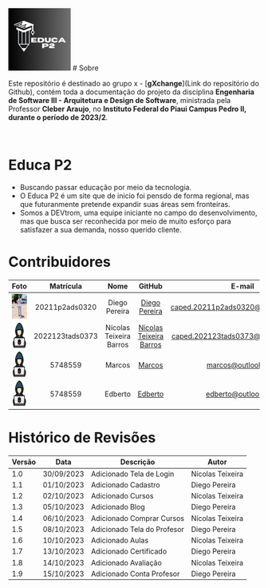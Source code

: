 <img src="./img/E.png" width="125" height="125">
# Sobre

Este repositório é destinado ao grupo x - [**gXchange**](Link do repositório do Github), contém toda a documentação do   projeto da disciplina **Engenharia de Software III - Arquitetura e Design de Software**, ministrada pela Professor **Cleber Araujo**, no **Instituto Federal do Piaui Campus Pedro II, durante o período de 2023/2**.

<br />

# Educa P2
- Buscando passar educação por meio da tecnologia.
- O Educa P2 é um site que de inicio foi pensdo de forma regional, mas que futuranmente pretende expandir suas áreas sem fronteiras.
- Somos a DEVtrom, uma equipe iniciante no campo do desenvolvimento, mas que busca ser reconhecida por meio de muito esforço para satisfazer a sua demanda, nosso querido cliente.

# Contribuidores

|Foto | Matrícula | Nome | GitHub | E-mail|
|:--:|:--:|:--:|:--:|:--:|
|<img src="./img/IMG-20231023-WA0047.jpg" width="50" height="50">| 20211p2ads0320 | Diego Pereira | [Diego Pereira](https://github.com/Diegop33p2)|caped.20211p2ads0320@aluno.ifpi.edu.br|
|<img src="./img/1320457.png" width="50" height="50">| 2022123tads0373 | Nícolas Teixeira Barros| [Nícolas Teixeira Barros](https://github.com/nicolas777711) |caped.202123tads0373@aluno.ifpi.edu.br|
|<img src="./img/1320457.png" width="50" height="50">| 5748559 | Marcos | [Marcos](https://github.com/fabricio) |marcos@outlook.com|
|<img src="./img/1320457.png" width="50" height="50">| 5748559 | Edberto | [Edberto](https://github.com/fabricio) |edberto@outlook.com|

# Histórico de Revisões
|Versão | Data | Descrição | Autor | 
|-----|-----------|------|--------|
| 1.0  | 30/09/2023 | Adicionado Tela de Login| Nícolas Teixeira |
| 1.1  | 01/10/2023 | Adicionado Cadastro| Diego Pereira |
| 1.2  | 02/10/2023 | Adicionado Cursos| Nícolas Teixeira |
| 1.3  | 05/10/2023 | Adicionado Blog| Diego Pereira |
| 1.4  | 06/10/2023 | Adicionado Comprar Cursos | Nícolas Teixeira |
| 1.5  | 08/10/2023 | Adicionado Tela do Profesor | Diego Pereira |
| 1.6  | 10/10/2023 | Adicionado Aulas | Nícolas Teixeira |
| 1.7  | 13/10/2023 | Adicionado Certificado | Diego Pereira |
| 1.8  | 14/10/2023 | Adicionado Avaliação | Nícolas Teixeira |
| 1.9  | 15/10/2023 | Adicionado Conta Profesor | Diego Pereira |
